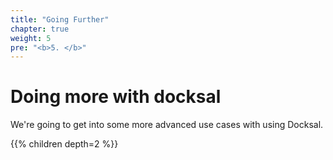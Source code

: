 ```yaml
---
title: "Going Further"
chapter: true
weight: 5
pre: "<b>5. </b>"
---
```


# Doing more with docksal

We're going to get into some more advanced use cases with using Docksal.

{{% children depth=2 %}}
